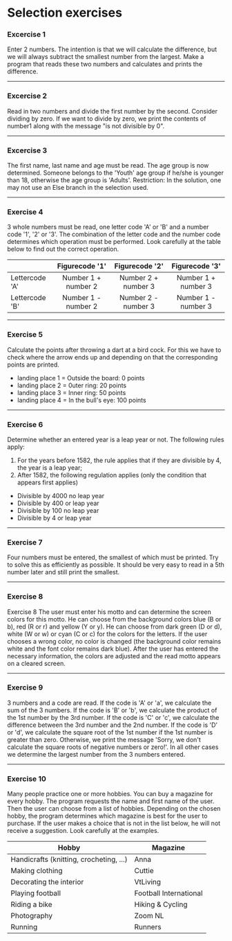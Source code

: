 # Selection exercises

### Excercise 1
Enter 2 numbers. The intention is that we will calculate the difference, but we will always subtract the smallest number from the largest. Make a program that reads these two numbers and calculates and prints the difference.

---

### Excercise 2

Read in two numbers and divide the first number by the second. Consider dividing by zero.
If we want to divide by zero, we print the contents of number1 along with the message "is not divisible by 0".

---

### Excercise 3

The first name, last name and age must be read. The age group is now determined. Someone belongs to the 'Youth' age group if he/she is younger than 18, otherwise the age group is 'Adults'.
Restriction: In the solution, one may not use an Else branch in the selection used.

---

### Exercise 4

3 whole numbers must be read, one letter code 'A' or 'B' and a number code '1', '2' or '3'. The combination of the letter code and the number code determines which operation must be performed. Look carefully at the table below to find out the correct operation.

|               | Figurecode '1'      | Figurecode '2'      | Figurecode '3'      |
| ------------- |:-------------------:|:-------------------:|:-------------------:|
| Lettercode 'A'| Number 1 + number 2 | Number 2 + number 3 | Number 1 + number 3 |
| Lettercode 'B'| Number 1 - number 2 | Number 2 - number 3 | Number 1 - number 3 |

---

### Exercise 5

Calculate the points after throwing a dart at a bird cock. For this we have to check where the arrow ends up and depending on that the corresponding points are printed.

- landing place 1 = Outside the board: 0 points 
- landing place 2 = 0uter ring: 20 points
- landing place 3 = Inner ring: 50 points 
- landing place 4 = In the bull's eye: 100 points

---

### Exercise 6

Determine whether an entered year is a leap year or not.
The following rules apply:
1. For the years before 1582, the rule applies that if they are divisible by 4, the year is a leap year;
2. After 1582, the following regulation applies (only the condition that appears first applies)
  * Divisible by 4000 no leap year
  * Divisible by 400 or leap year
  * Divisible by 100 no leap year
  * Divisible by 4 or leap year

---

### Exercise 7

Four numbers must be entered, the smallest of which must be printed.
Try to solve this as efficiently as possible. It should be very easy to read in a 5th number later and still print the smallest.

---

### Exercise 8

Exercise 8
The user must enter his motto and can determine the screen colors for this motto.
He can choose from the background colors blue (B or b), red (R or r) and yellow (Y or y). He can choose from dark green (D or d), white (W or w) or cyan (C or c) for the colors for the letters.
If the user chooses a wrong color, no color is changed (the background color remains white and the font color remains dark blue).
After the user has entered the necessary information, the colors are adjusted and the read motto appears on a cleared screen.

---

### Exercise 9

3 numbers and a code are read.
If the code is 'A' or 'a', we calculate the sum of the 3 numbers.
If the code is 'B' or 'b', we calculate the product of the 1st number by the 3rd number.
If the code is 'C' or 'c', we calculate the difference between the 3rd number and the 2nd number.
If the code is 'D' or 'd', we calculate the square root of the 1st number if the 1st number is greater than zero. Otherwise, we print the message 'Sorry, we don't calculate the square roots of negative numbers or zero!'.
In all other cases we determine the largest number from the 3 numbers entered.

---

### Exercise 10

Many people practice one or more hobbies. You can buy a magazine for every hobby. The program requests the name and first name of the user. Then the user can choose from a list of hobbies. Depending on the chosen hobby, the program determines which magazine is best for the user to purchase. If the user makes a choice that is not in the list below, he will not receive a suggestion. Look carefully at the examples.

| Hobby                                   | Magazine               |
| --------------------------------------- | ---------------------- |
| Handicrafts (knitting, crocheting, ...) | Anna                   |
| Making clothing                         | Cuttie                 |
| Decorating the interior                 | VtLiving               |
| Playing football                        | Football International |
| Riding a bike                           | Hiking & Cycling       |
| Photography                             | Zoom NL                |
| Running                                 | Runners                |

